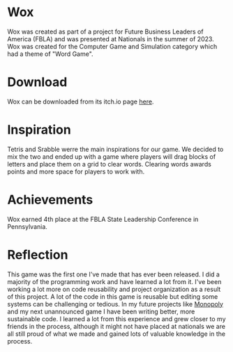 # Wox
Wox was created as part of a project for Future Business Leaders of America (FBLA) and was presented at Nationals in the summer of 2023. Wox was created for the Computer Game and Simulation category which had a theme of "Word Game".

# Download
Wox can be downloaded from its itch.io page [here](https://thoup99.itch.io/wox).

# Inspiration
Tetris and Srabble werre the main inspirations for our game. We decided to mix the two and ended up with a game where players will drag blocks of letters and place them on a grid to clear words. Clearing words awards points and more space for players to work with.

# Achievements
Wox earned 4th place at the FBLA State Leadership Conference in Pennsylvania.

# Reflection
This game was the first one I've made that has ever been released. I did a majority of the programming work and have learned a lot from it. I've been working a lot more on code reusability and project organization as a result of this project.
A lot of the code in this game is reusable but editing some systems can be challenging or tedious. In my future projects like [Monopoly](https://github.com/thoup99/Monopoly) and my next unannounced game I have been writing better, more sustainable code.
I learned a lot from this experience and grew closer to my friends in the process, although it might not have placed at nationals we are all still proud of what we made and gained lots of valuable knowledge in the process.

